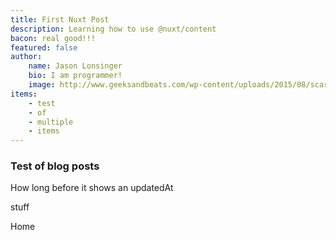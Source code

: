 ```yaml
---
title: First Nuxt Post
description: Learning how to use @nuxt/content
bacon: real good!!!
featured: false
author:
    name: Jason Lonsinger
    bio: I am programmer!
    image: http://www.geeksandbeats.com/wp-content/uploads/2015/08/scared-batman.jpeg
items:
    - test
    - of
    - multiple
    - items
---
```


### Test of blog posts


How long before it shows an updatedAt

<!--more-->


stuff

<nuxt-link to="/">Home</nuxt-link>

<v-select :items="items" label="Select Item" prepend-icon="mdi-delete" />
